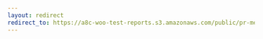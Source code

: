 ```yaml
---
layout: redirect
redirect_to: https://a8c-woo-test-reports.s3.amazonaws.com/public/pr-merge/37646/api/index.html
---
```

